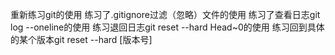 重新练习git的使用
练习了.gitignore过滤（忽略）文件的使用
练习了查看日志git log --oneline的使用
练习退回日志git reset --hard Head~0的使用
练习回到具体的某个版本git reset --hard [版本号]